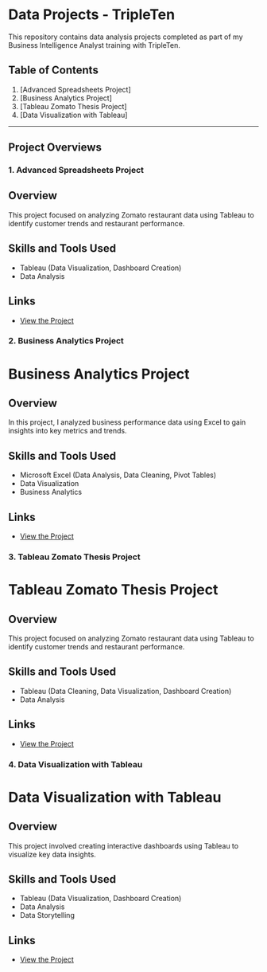 # Data Projects - TripleTen

This repository contains data analysis projects completed as part of my Business Intelligence Analyst training with TripleTen.

## Table of Contents
1. [Advanced Spreadsheets Project]
2. [Business Analytics Project]
3. [Tableau Zomato Thesis Project]
4. [Data Visualization with Tableau]

---

## Project Overviews

### 1. Advanced Spreadsheets Project
## Overview
This project focused on analyzing Zomato restaurant data using Tableau to identify customer trends and restaurant performance.
## Skills and Tools Used
- Tableau (Data Visualization, Dashboard Creation)
- Data Analysis
## Links
- [View the Project](https://public.tableau.com/views/ZomatoDataThesiss/Dashboard2?:language=en-US&publish=yes&:sid=&:redirect=auth&:display_count=n&:origin=viz_share_link)


### 2. Business Analytics Project
# Business Analytics Project

## Overview
In this project, I analyzed business performance data using Excel to gain insights into key metrics and trends.

## Skills and Tools Used
- Microsoft Excel (Data Analysis, Data Cleaning, Pivot Tables)
- Data Visualization
- Business Analytics

## Links
- [View the Project](https://docs.google.com/spreadsheets/d/1yNtEF3PdMPCyXflR1qOk7uxlwhqE_T0cKeUYwjkzNBM/edit?usp=sharing)


### 3. Tableau Zomato Thesis Project
# Tableau Zomato Thesis Project

## Overview
This project focused on analyzing Zomato restaurant data using Tableau to identify customer trends and restaurant performance.

## Skills and Tools Used
- Tableau (Data Cleaning, Data Visualization, Dashboard Creation)
- Data Analysis

## Links
- [View the Project](https://public.tableau.com/views/ZomatoDataThesiss/Dashboard2?:language=en-US&publish=yes&:sid=&:redirect=auth&:display_count=n&:origin=viz_share_link)


### 4. Data Visualization with Tableau
# Data Visualization with Tableau

## Overview
This project involved creating interactive dashboards using Tableau to visualize key data insights.

## Skills and Tools Used
- Tableau (Data Visualization, Dashboard Creation)
- Data Analysis
- Data Storytelling

## Links
- [View the Project](https://public.tableau.com/app/profile/mario.quijas/viz/shared/W4ZJ85JNR)

